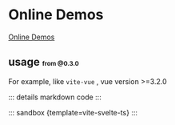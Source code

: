# Online Demos

[Online Demos](https://sandpack-vue3.netlify.app/?path=/story/presets-template--vite-svelte-ts)

## usage <small style="font-size: 12px; color: var(--vp-c-green);">from @0.3.0</small>

For example, like `vite-vue` , vue version >=3.2.0

<script setup>
import vitesvelteTs from '../codes/vite-templates/vite-svelte-ts.ts';
</script>

::: details markdown code
<CodePanel :value="vitesvelteTs" />
:::

::: sandbox {template=vite-svelte-ts}
:::
